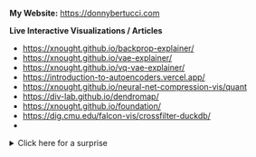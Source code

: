 **My Website:** https://donnybertucci.com

**Live Interactive Visualizations / Articles**

- https://xnought.github.io/backprop-explainer/
- https://xnought.github.io/vae-explainer/
- https://xnought.github.io/vq-vae-explainer/
- https://introduction-to-autoencoders.vercel.app/
- https://xnought.github.io/neural-net-compression-vis/quant
- https://div-lab.github.io/dendromap/
- https://xnought.github.io/foundation/
- https://dig.cmu.edu/falcon-vis/crossfilter-duckdb/
- 

<details>
  <summary>Click here for a surprise</summary>
  <img src="https://github.com/user-attachments/assets/41f7f437-d9b1-45e2-bd7d-861f7c7e0ca2">
  <img src="https://github.com/user-attachments/assets/2f657a5c-c7e3-4c34-ae22-ee7ff3c051c4">
  <img src="https://github.com/user-attachments/assets/1b845711-305e-481b-95d2-5a4d371184b4">
</details>
